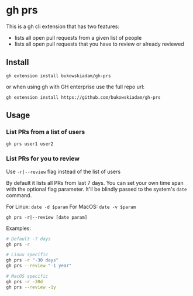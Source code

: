 # gh prs

This is a gh cli extension that has two features:
- lists all open pull requests from a given list of people
- lists all open pull requests that you have to review or already reviewed

## Install

```
gh extension install bukowskiadam/gh-prs
```

or when using gh with GH enterprise use the full repo url:

```
gh extension install https://github.com/bukowskiadam/gh-prs
```

## Usage

### List PRs from a list of users

```
gh prs user1 user2
```

### List PRs for you to review

Use `-r|--review` flag instead of the list of users

By default it lists all PRs from last 7 days. You can set your own time span
with the optional flag parameter. It'll be blindly passed to the system's `date`
command.

For Linux: `date -d $param`
For MacOS: `date -v $param`

```
gh prs -r|--review [date param]
```

Examples:
```bash
# Default -7 days
gh prs -r

# Linux specific
gh prs -r "-30 days"
gh prs --review "-1 year"

# MacOS specific
gh prs -r -30d
gh prs --review -1y
```
